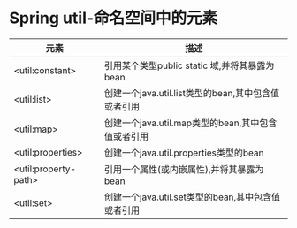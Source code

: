 # Spring util&#45;命名空间中的元素

元素|描述
--|--
&#60;util&#58;constant&#62;|引用某个类型public static 域,并将其暴露为bean
&#60;util&#58;list&#62;|创建一个java.util.list类型的bean,其中包含值或者引用
&#60;util&#58;map&#62;|创建一个java.util.map类型的bean,其中包含值或者引用
&#60;util&#58;properties&#62;|创建一个java.util.properties类型的bean
&#60;util&#58;property-path&#62;|引用一个属性(或内嵌属性),并将其暴露为bean
&#60;util&#58;set&#62;|创建一个java.util.set类型的bean,其中包含值或者引用
